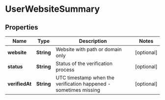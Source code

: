 

# UserWebsiteSummary


## Properties

Name | Type | Description | Notes
------------ | ------------- | ------------- | -------------
**website** | **String** | Website with path or domain only |  [optional]
**status** | **String** | Status of the verification process |  [optional]
**verifiedAt** | **String** | UTC timestamp when the verification happened - sometimes missing |  [optional]



